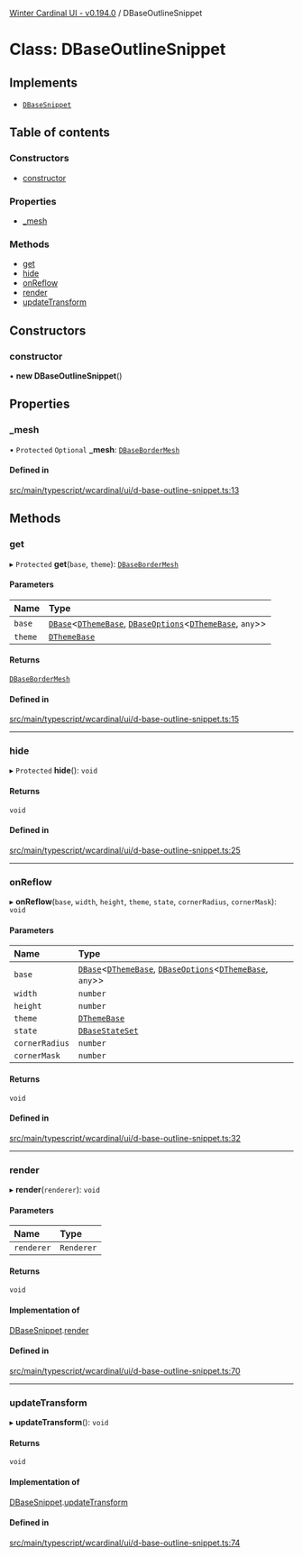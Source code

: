 [Winter Cardinal UI - v0.194.0](../index.md) / DBaseOutlineSnippet

# Class: DBaseOutlineSnippet

## Implements

- [`DBaseSnippet`](../interfaces/DBaseSnippet.md)

## Table of contents

### Constructors

- [constructor](DBaseOutlineSnippet.md#constructor)

### Properties

- [\_mesh](DBaseOutlineSnippet.md#_mesh)

### Methods

- [get](DBaseOutlineSnippet.md#get)
- [hide](DBaseOutlineSnippet.md#hide)
- [onReflow](DBaseOutlineSnippet.md#onreflow)
- [render](DBaseOutlineSnippet.md#render)
- [updateTransform](DBaseOutlineSnippet.md#updatetransform)

## Constructors

### constructor

• **new DBaseOutlineSnippet**()

## Properties

### \_mesh

• `Protected` `Optional` **\_mesh**: [`DBaseBorderMesh`](DBaseBorderMesh.md)

#### Defined in

[src/main/typescript/wcardinal/ui/d-base-outline-snippet.ts:13](https://github.com/winter-cardinal/winter-cardinal-ui/blob/v0.194.0/src/main/typescript/wcardinal/ui/d-base-outline-snippet.ts#L13)

## Methods

### get

▸ `Protected` **get**(`base`, `theme`): [`DBaseBorderMesh`](DBaseBorderMesh.md)

#### Parameters

| Name | Type |
| :------ | :------ |
| `base` | [`DBase`](DBase.md)<[`DThemeBase`](../interfaces/DThemeBase.md), [`DBaseOptions`](../interfaces/DBaseOptions.md)<[`DThemeBase`](../interfaces/DThemeBase.md), `any`\>\> |
| `theme` | [`DThemeBase`](../interfaces/DThemeBase.md) |

#### Returns

[`DBaseBorderMesh`](DBaseBorderMesh.md)

#### Defined in

[src/main/typescript/wcardinal/ui/d-base-outline-snippet.ts:15](https://github.com/winter-cardinal/winter-cardinal-ui/blob/v0.194.0/src/main/typescript/wcardinal/ui/d-base-outline-snippet.ts#L15)

___

### hide

▸ `Protected` **hide**(): `void`

#### Returns

`void`

#### Defined in

[src/main/typescript/wcardinal/ui/d-base-outline-snippet.ts:25](https://github.com/winter-cardinal/winter-cardinal-ui/blob/v0.194.0/src/main/typescript/wcardinal/ui/d-base-outline-snippet.ts#L25)

___

### onReflow

▸ **onReflow**(`base`, `width`, `height`, `theme`, `state`, `cornerRadius`, `cornerMask`): `void`

#### Parameters

| Name | Type |
| :------ | :------ |
| `base` | [`DBase`](DBase.md)<[`DThemeBase`](../interfaces/DThemeBase.md), [`DBaseOptions`](../interfaces/DBaseOptions.md)<[`DThemeBase`](../interfaces/DThemeBase.md), `any`\>\> |
| `width` | `number` |
| `height` | `number` |
| `theme` | [`DThemeBase`](../interfaces/DThemeBase.md) |
| `state` | [`DBaseStateSet`](../interfaces/DBaseStateSet.md) |
| `cornerRadius` | `number` |
| `cornerMask` | `number` |

#### Returns

`void`

#### Defined in

[src/main/typescript/wcardinal/ui/d-base-outline-snippet.ts:32](https://github.com/winter-cardinal/winter-cardinal-ui/blob/v0.194.0/src/main/typescript/wcardinal/ui/d-base-outline-snippet.ts#L32)

___

### render

▸ **render**(`renderer`): `void`

#### Parameters

| Name | Type |
| :------ | :------ |
| `renderer` | `Renderer` |

#### Returns

`void`

#### Implementation of

[DBaseSnippet](../interfaces/DBaseSnippet.md).[render](../interfaces/DBaseSnippet.md#render)

#### Defined in

[src/main/typescript/wcardinal/ui/d-base-outline-snippet.ts:70](https://github.com/winter-cardinal/winter-cardinal-ui/blob/v0.194.0/src/main/typescript/wcardinal/ui/d-base-outline-snippet.ts#L70)

___

### updateTransform

▸ **updateTransform**(): `void`

#### Returns

`void`

#### Implementation of

[DBaseSnippet](../interfaces/DBaseSnippet.md).[updateTransform](../interfaces/DBaseSnippet.md#updatetransform)

#### Defined in

[src/main/typescript/wcardinal/ui/d-base-outline-snippet.ts:74](https://github.com/winter-cardinal/winter-cardinal-ui/blob/v0.194.0/src/main/typescript/wcardinal/ui/d-base-outline-snippet.ts#L74)
